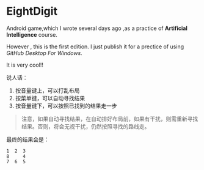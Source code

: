 # EightDigit
Android game,which I wrote several days ago ,as a practice of **Artificial Intelligence** course.
	
However , this is the first edition. I just publish it for a prectice of using *GitHub Desktop For Windows*.

It is very cool!!

说人话：  
1. 按音量键上，可以打乱布局  
2. 按菜单键，可以自动寻找结果  
3. 按音量键下，可以按照已找到的结果走一步  

> 注意，如果自动寻找结果，在自动排好布局前，如果有干扰，则需重新寻找结果。否则，将会无视干扰，仍然按照寻找的路线走。  

最终的结果会是：  
```
1  2  3
8     4
7  6  5
```
